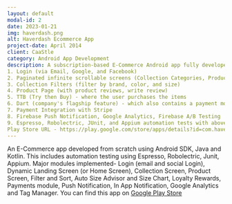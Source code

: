 ```yaml
---
layout: default
modal-id: 2
date: 2023-01-21
img: haverdash.png
alt: Haverdash Ecommerce App
project-date: April 2014
client: CaaStle
category: Android App Development
description: A subscription-based E-Commerce Android app fully developed from scratch. This app contains the following modules:-
1. Login (via Email, Google, and Facebook)
2. Paginated infinite scrollable screens (Collection Categories, Products Catalogs, Closet-At Home, On Rack, On Hold)
3. Collection Filters (filter by brand, color, and size)
4. Product Page (with product reviews, write review)
5. TTB (Try then Buy) - where the user purchases the items
6. Dart (company's flagship feature) - which also contains a payment module.
7. Payment Integration with Stripe
8. Firebase Push Notification, Google Analytics, Firebase A/B Testing
9. Espresso, Robolectric, JUnit, and Appium automation tests with above 90% code coverage
Play Store URL - https://play.google.com/store/apps/details?id=com.haverdash.closet
---
```

An E-Commerce app developed from scratch using Android SDK, Java and Kotlin. This includes automation testing using Espresso, Robolectric, Junit, Appium. Major modules implemented- Login (email and social Login), Dynamic Landing Screen (or Home Screen), Collection Screen, Product Screen, Filter and Sort, Auto Size Advisor and Size Chart, Loyalty Rewards, Payments module, Push Notification, In App Notification, Google Analytics and Tag Manager. You can find this app on <a href="https://play.google.com/store/apps/details?id=com.haverdash.closet" targer="_blank">Google Play Store</a>